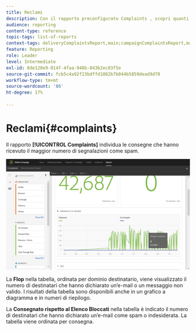 ```yaml
---
title: Reclami
description: Con il rapporto preconfigurato Complaints , scopri quanti tempi di consegna sono stati dichiarati come spam.
audience: reporting
content-type: reference
topic-tags: list-of-reports
context-tags: deliveryComplaintsReport,main;campaignComplaintsReport,main;programComplaintsReport,main
feature: Reporting
role: Leader
level: Intermediate
exl-id: 8de120e9-014f-4faa-948b-843b2ec03f5e
source-git-commit: fcb5c4a92f23bdffd1082b7b044b5859dead9d70
workflow-type: tm+mt
source-wordcount: '86'
ht-degree: 17%

---
```


# Reclami{#complaints}

Il rapporto **[!UICONTROL Complaints]** individua le consegne che hanno ricevuto il maggior numero di segnalazioni come spam.

![](assets/delivery_reports_complaints.png)

La **Flop** nella tabella, ordinata per dominio destinatario, viene visualizzato il numero di destinatari che hanno dichiarato un’e-mail o un messaggio non valido. I risultati della tabella sono disponibili anche in un grafico a diagramma e in numeri di riepilogo.

La **Consegnato rispetto al Elenco Bloccati** nella tabella è indicato il numero di destinatari che hanno dichiarato un’e-mail come spam o indesiderata. La tabella viene ordinata per consegna.
